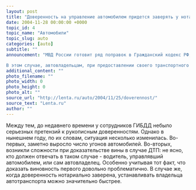 ```yaml
---
layout: post
title: "Доверенность на управление автомобилем придется заверять у нотариуса"
date: 2004-11-28 00:00:00 +0000
topic_id: 4
topic_name: "Автомобили"
topic_slug: auto
categories: [auto]
subtitle: ""
announcement: "МВД России готовит ряд поправок в Гражданский кодекс РФ, которые, в частности, должны отменить действие доверенности на управление автомобилем, написанной \"от руки\". Причем, как сообщают \"Новые Известия\", если Госдума РФ успеет принять соответствующие поправки до конца года, то действие подобных доверенностей прекратиться уже с 1 января 2005 года.

В этом случае, автовладельцам, при предоставлении своего транспортного средства другим лицам, придется заверять доверенность у нотариуса. Тогда как сейчас достаточно обычной доверенности, выписанной \"от руки\". Напомним, что рукописные доверенности появились в России с 1 сентября 1995 года."
additional_content: ""
photo_filename: ""
photo_width: 0
photo_height: 0
photo_alt: ""
source_url: "http://lenta.ru/auto/2004/11/25/doverennost/"
source_text: "Lenta.ru"
author: ""
---
```

Между тем, до недавнего времени у сотрудников ГИБДД небыло серьезных претензий к рукописным доверенностям. Однако в нынешнем году, по их словам, ситуация несколько изменилась. Во-первых, заметно выросло число угонов автомобилей. Во-вторых, возникли сложности при доказательстве вины в случае ДТП: не ясно, кто должен отвечать в таком случае - водитель, управлявший автомобилем, или сам автовладелец. Особенно учитывая тот факт, что доказать виновность первого довольно проблематично. В случае же, когда доверенность нотариально заверена, устанавливать владельца автотранспорта можно значительно быстрее.
